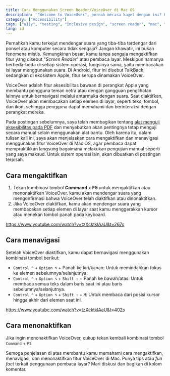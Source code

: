 ```yaml
---
title: Cara Menggunakan Screen Reader/VoiceOver di Mac OS
description: '"Welcome to VoiceOver", pernah merasa kaget dengan ini? Perkenalkan ini adalah asisten aksesibilitas bawaan Apple untuk membaca elemen pada layar menggunakan suara.'
category: ["Accessibility"]
tags: ["a11y", "testing", "inclusive design", "screen reader", "mac", "mac os"]
lang: id
---
```


Pernahkah kamu terkejut mendengar suara yang tiba-tiba terdengar dari ponsel atau komputer secara tidak sengaja? Jangan khawatir, ini bukan fenomena mistis. Kemungkinan besar, kamu tanpa sengaja mengaktifkan fitur yang disebut "*Screen Reader*" atau pembaca layar. Meskipun namanya berbeda-beda di setiap sistem operasi, fungsinya sama, yaitu membacakan isi layar menggunakan suara. Di Android, fitur ini disebut TalkBack, sedangkan di ekosistem Apple, fitur serupa dinamakan VoiceOver.

VoiceOver adalah fitur aksesibilitas bawaan di perangkat Apple yang membantu pengguna teman netra atau dengan gangguan penglihatan lainnya untuk bernavigasi melalui antarmuka dengan suara. Saat diaktifkan, VoiceOver akan membacakan setiap elemen di layar, seperti teks, tombol, dan ikon, sehingga pengguna dapat memahami dan berinteraksi dengan perangkat mereka.

Pada postingan sebelumnya, saya telah membagikan tentang [alat menguji aksesibilitas pada PDF](https://afnizarnur.com/writing/memilih-alat-pengujian-aksesibilitas-pdf/) dan menyebutkan akan pentingnya tetap menguji secara manual selain menggunakan alat bantu. Oleh karena itu, dalam tulisan kali ini, saya akan menjelaskan cara mengaktifkan dan menavigasi menggunakan fitur VoiceOver di Mac OS, agar pembaca dapat mempraktikkan langsung bagaimana melakukan pengujian manual seperti yang saya maksud. Untuk sistem operasi lain, akan dibuatkan di postingan terpisah.

## Cara mengaktifkan

1. Tekan kombinasi tombol **Command + F5** untuk mengaktifkan atau menonaktifkan VoiceOver. kamu akan mendengar suara yang mengonfirmasi bahwa VoiceOver telah diaktifkan atau dinonaktifkan.
2. Jika VoiceOver diaktifkan, kamu akan mendengar suara yang membacakan setiap elemen di layar saat kamu menggerakkan kursor atau menekan tombol panah pada keyboard.

https://www.youtube.com/watch?v=tzXcktklAaU&t=267s

## Cara menavigasi

Setelah VoiceOver diaktifkan, kamu dapat bernavigasi menggunakan kombinasi tombol berikut:

- `Control ⌃` + `Option ⌥` + Panah ke kiri/kanan: Untuk memindahkan fokus ke elemen sebelumnya/selanjutnya.
- `Control ⌃` + `Option ⌥` + `Shift ⇧` + Panah ke bawah/atas: Untuk membaca semua teks dalam baris saat ini atau baris sebelumnya/selanjutnya.
- `Control ⌃` + `Option ⌥` + `Shift ⇧` + `M`: Untuk membaca dari posisi kursor hingga akhir dari elemen saat ini.

https://www.youtube.com/watch?v=tzXcktklAaU&t=402s

## Cara menonaktifkan

Jika ingin menonaktifkan VoiceOver, cukup tekan kembali kombinasi tombol `Command` + `F5`

Semoga penjelasan di atas membantu kamu memahami cara mengaktifkan, menavigasi, dan menonaktifkan fitur VoiceOver di Mac. Punya tips atau *fun fact* terkait penggunaan pembaca layar? Mari diskusi dan bagikan di kolom komentar.

